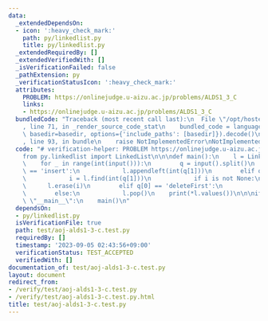 ```yaml
---
data:
  _extendedDependsOn:
  - icon: ':heavy_check_mark:'
    path: py/linkedlist.py
    title: py/linkedlist.py
  _extendedRequiredBy: []
  _extendedVerifiedWith: []
  _isVerificationFailed: false
  _pathExtension: py
  _verificationStatusIcon: ':heavy_check_mark:'
  attributes:
    PROBLEM: https://onlinejudge.u-aizu.ac.jp/problems/ALDS1_3_C
    links:
    - https://onlinejudge.u-aizu.ac.jp/problems/ALDS1_3_C
  bundledCode: "Traceback (most recent call last):\n  File \"/opt/hostedtoolcache/Python/3.8.18/x64/lib/python3.8/site-packages/onlinejudge_verify/documentation/build.py\"\
    , line 71, in _render_source_code_stat\n    bundled_code = language.bundle(stat.path,\
    \ basedir=basedir, options={'include_paths': [basedir]}).decode()\n  File \"/opt/hostedtoolcache/Python/3.8.18/x64/lib/python3.8/site-packages/onlinejudge_verify/languages/python.py\"\
    , line 93, in bundle\n    raise NotImplementedError\nNotImplementedError\n"
  code: "# verification-helper: PROBLEM https://onlinejudge.u-aizu.ac.jp/problems/ALDS1_3_C\n\
    from py.linkedlist import LinkedList\n\n\ndef main():\n    l = LinkedList()\n\
    \    for _ in range(int(input())):\n        q = input().split()\n        if q[0]\
    \ == 'insert':\n            l.appendleft(int(q[1]))\n        elif q[0] == 'delete':\n\
    \            i = l.find(int(q[1]))\n            if i is not None:\n          \
    \      l.erase(i)\n        elif q[0] == 'deleteFirst':\n            l.popleft()\n\
    \        else:\n            l.pop()\n    print(*l.values())\n\n\nif __name__ ==\
    \ \"__main__\":\n    main()\n"
  dependsOn:
  - py/linkedlist.py
  isVerificationFile: true
  path: test/aoj-alds1-3-c.test.py
  requiredBy: []
  timestamp: '2023-09-05 02:43:56+09:00'
  verificationStatus: TEST_ACCEPTED
  verifiedWith: []
documentation_of: test/aoj-alds1-3-c.test.py
layout: document
redirect_from:
- /verify/test/aoj-alds1-3-c.test.py
- /verify/test/aoj-alds1-3-c.test.py.html
title: test/aoj-alds1-3-c.test.py
---
```

